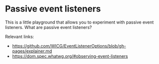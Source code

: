 # Passive event listeners

This is a little playground that allows you to experiment with passive event listeners. What are
passive event listeners?

Relevant links:

 - https://github.com/WICG/EventListenerOptions/blob/gh-pages/explainer.md
 - https://dom.spec.whatwg.org/#observing-event-listeners
